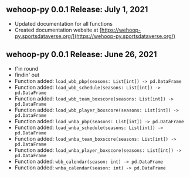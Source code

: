 ## wehoop-py 0.0.1 Release: July 1, 2021
- Updated documentation for all functions
- Created documentation website at [https://wehoop-py.sportsdataverse.org/](https://wehoop-py.sportsdataverse.org/)
## wehoop-py 0.0.1 Release: June 26, 2021
- f'in round
- findin' out
- Function added: `load_wbb_pbp(seasons: List[int]) -> pd.DataFrame`
- Function added: `load_wbb_schedule(seasons: List[int]) -> pd.DataFrame`
- Function added: `load_wbb_team_boxscore(seasons: List[int]) -> pd.DataFrame`
- Function added: `load_wbb_player_boxscore(seasons: List[int]) -> pd.DataFrame`
- Function added: `load_wnba_pbp(seasons: List[int]) -> pd.DataFrame`
- Function added: `load_wnba_schedule(seasons: List[int]) -> pd.DataFrame`
- Function added: `load_wnba_team_boxscore(seasons: List[int]) -> pd.DataFrame`
- Function added: `load_wnba_player_boxscore(seasons: List[int]) -> pd.DataFrame`
- Function added: `wbb_calendar(season: int) -> pd.DataFrame`
- Function added: `wnba_calendar(season: int) -> pd.DataFrame`